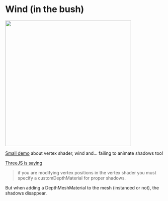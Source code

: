 # Wind (in the bush)

<img width="400" src="https://user-images.githubusercontent.com/11039919/196478575-81560a45-2572-4f2a-9eb8-1e6002c33cba.jpg">


[Small demo](https://jniac.github.io/sketches/threejs/wind/) about vertex shader, wind and... failing to animate shadows too!

[ThreeJS is saying](https://threejs.org/docs/?q=object#api/en/core/Object3D.customDepthMaterial)
> if you are modifying vertex positions in the vertex shader you must specify a customDepthMaterial for proper shadows. 

But when adding a DepthMeshMaterial to the mesh (instanced or not), the shadows disappear.
